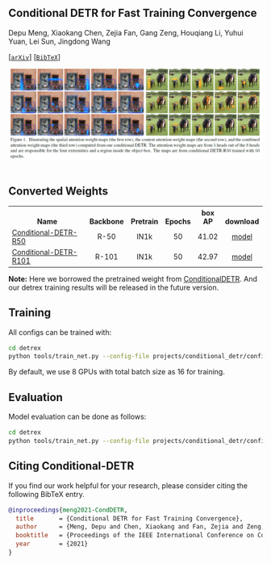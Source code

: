 ## Conditional DETR for Fast Training Convergence

Depu Meng, Xiaokang Chen, Zejia Fan, Gang Zeng, Houqiang Li, Yuhui Yuan, Lei Sun, Jingdong Wang

[[`arXiv`](https://arxiv.org/abs/2108.06152)] [[`BibTeX`](#citing-conditional-detr)]

<div align="center">
  <img src="./assets/attention-maps.png"/>
</div><br/>

## Converted Weights
<table><tbody>
<!-- START TABLE -->
<!-- TABLE HEADER -->
<th valign="bottom">Name</th>
<th valign="bottom">Backbone</th>
<th valign="bottom">Pretrain</th>
<th valign="bottom">Epochs</th>
<th valign="bottom">box<br/>AP</th>
<th valign="bottom">download</th>
<!-- TABLE BODY -->
<!-- ROW: conditional_detr_r50_50ep -->
 <tr><td align="left"><a href="configs/conditional_detr_r50_50ep.py">Conditional-DETR-R50</a></td>
<td align="center">R-50</td>
<td align="center">IN1k</td>
<td align="center">50</td>
<td align="center">41.02</td>
<td align="center"> <a href="">model</a></td>
</tr>
<!-- ROW: conditional_detr_r101_50ep -->
 <tr><td align="left"><a href="configs/conditional_detr_r101_50ep.py">Conditional-DETR-R101</a></td>
<td align="center">R-101</td>
<td align="center">IN1k</td>
<td align="center">50</td>
<td align="center">42.97</td>
<td align="center"> <a href="">model</a></td>
</tr>
</tbody></table>

**Note:** Here we borrowed the pretrained weight from [ConditionalDETR](https://github.com/Atten4Vis/ConditionalDETR). And our detrex training results will be released in the future version.


## Training
All configs can be trained with:
```bash
cd detrex
python tools/train_net.py --config-file projects/conditional_detr/configs/path/to/config.py --num-gpus 8
```
By default, we use 8 GPUs with total batch size as 16 for training.

## Evaluation
Model evaluation can be done as follows:
```bash
cd detrex
python tools/train_net.py --config-file projects/conditional_detr/configs/path/to/config.py --eval-only train.init_checkpoint=/path/to/model_checkpoint
```

## Citing Conditional-DETR
If you find our work helpful for your research, please consider citing the following BibTeX entry.

```BibTex
@inproceedings{meng2021-CondDETR,
  title       = {Conditional DETR for Fast Training Convergence},
  author      = {Meng, Depu and Chen, Xiaokang and Fan, Zejia and Zeng, Gang and Li, Houqiang and Yuan, Yuhui and Sun, Lei and Wang, Jingdong},
  booktitle   = {Proceedings of the IEEE International Conference on Computer Vision (ICCV)},
  year        = {2021}
}
```
